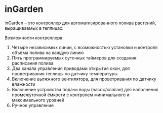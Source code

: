 # inGarden
inGarden – это контроллер для автоматизированного полива растений, выращиваемых в теплицах.

Возможности контроллера:
  1. Четыре независимых линии, с возможностью установки и контроля объёма полива на
  каждую линию
  2. Пять программируемых суточных таймеров для создания расписания полива
  3. Два канала управления приводами открытия окон, для проветривания теплицы по датчику
  температуры
  4. Включение вытяжного вентилятора, для проветривания по датчику влажности
  5. Включение устройства подачи воды (насос/клапан) для наполнения промежуточной
  ёмкости с контролем минимального и максимального уровней
  6. Ручное управление
